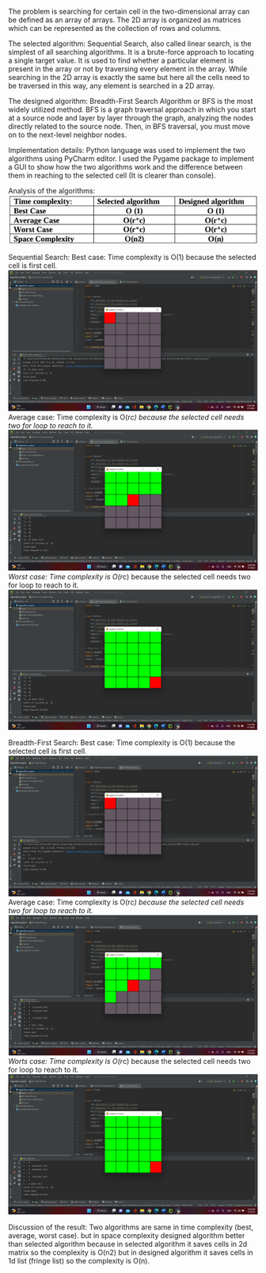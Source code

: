 The problem is searching for certain cell in the two-dimensional 
array can be defined as an array of arrays. The 2D array is organized as 
matrices which can be represented as the collection of rows and 
columns.


The selected algorithm: 
Sequential Search, also called linear search, is the simplest of all 
searching algorithms. It is a brute-force approach to locating a single 
target value. It is used to find whether a particular element is present in 
the array or not by traversing every element in the array. While 
searching in the 2D array is exactly the same but here all the cells need 
to be traversed in this way, any element is searched in a 2D array.


The designed algorithm: 
Breadth-First Search Algorithm or BFS is the most widely utilized 
method. BFS is a graph traversal approach in which you start at a source 
node and layer by layer through the graph, analyzing the nodes directly 
related to the source node. Then, in BFS traversal, you must move on 
to the next-level neighbor nodes.


Implementation details: 
Python language was used to implement the two algorithms using PyCharm 
editor. I used the Pygame package to implement a GUI to show how the two 
algorithms work and the difference between them in reaching to the selected 
cell (It is clearer than console). 


 Analysis of the algorithms: 
 ![Project Screenshot](Screenshot7.png)




Sequential Search:
Best case: Time complexity is O(1) because the selected cell is first cell.
![Project Screenshot](Screenshot1.png)
Average case: Time complexity is O(r*c) because the selected cell needs two for 
loop to reach to it.  
![Project Screenshot](Screenshot2.png)
Worst case: Time complexity is O(r*c) because the selected cell needs two for 
loop to reach to it.  
![Project Screenshot](Screenshot3.png)




Breadth-First Search:
Best case: Time complexity is O(1) because the selected cell is first cell.
![Project Screenshot](Screenshot4.png)
Average case: Time complexity is O(r*c) because the selected cell needs two for 
loop to reach to it. 
![Project Screenshot](Screenshot5.png)
Worts case: Time complexity is O(r*c) because the selected cell needs two for 
loop to reach to it. 
![Project Screenshot](Screenshot6.png)






Discussion of the result: 
Two algorithms are same in time complexity (best, average, worst case). but 
in space complexity designed algorithm better than selected algorithm 
because in selected algorithm it saves cells in 2d matrix so the complexity is 
O(n2) but in designed algorithm it saves cells in 1d list (fringe list) so the 
complexity is O(n).
